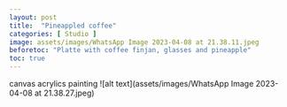 ```yaml
---
layout: post
title:  "Pineappled coffee"
categories: [ Studio ]
image: assets/images/WhatsApp Image 2023-04-08 at 21.38.11.jpeg
beforetoc: "Platte with coffee finjan, glasses and pineapple"
toc: true
---
```

canvas acrylics painting 
![alt text](assets/images/WhatsApp Image 2023-04-08 at 21.38.27.jpeg)
